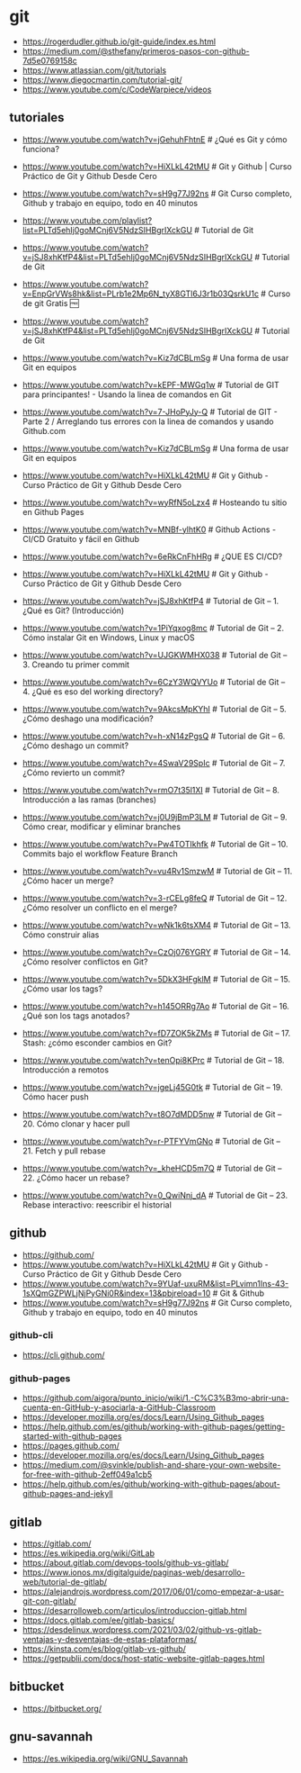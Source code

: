 # git

+ https://rogerdudler.github.io/git-guide/index.es.html
+ https://medium.com/@sthefany/primeros-pasos-con-github-7d5e0769158c
+ https://www.atlassian.com/git/tutorials
+ https://www.diegocmartin.com/tutorial-git/
+ https://www.youtube.com/c/CodeWarpiece/videos


## tutoriales
+ https://www.youtube.com/watch?v=jGehuhFhtnE # ¿Qué es Git y cómo funciona?
+ https://www.youtube.com/watch?v=HiXLkL42tMU # Git y Github | Curso Práctico de Git y Github Desde Cero

+ https://www.youtube.com/watch?v=sH9g77J92ns # Git Curso completo, Github y trabajo en equipo, todo en 40 minutos
+ https://www.youtube.com/playlist?list=PLTd5ehIj0goMCnj6V5NdzSIHBgrIXckGU # Tutorial de Git
+ https://www.youtube.com/watch?v=jSJ8xhKtfP4&list=PLTd5ehIj0goMCnj6V5NdzSIHBgrIXckGU # Tutorial de Git
+ https://www.youtube.com/watch?v=EnpGrVWs8hk&list=PLrb1e2Mp6N_tyX8GTl6J3r1b03QsrkU1c # Curso de git Gratis 🆓
+ https://www.youtube.com/watch?v=jSJ8xhKtfP4&list=PLTd5ehIj0goMCnj6V5NdzSIHBgrIXckGU # Tutorial de Git
+ https://www.youtube.com/watch?v=Kiz7dCBLmSg # Una forma de usar Git en equipos

+ https://www.youtube.com/watch?v=kEPF-MWGq1w # Tutorial de GIT para principantes! - Usando la linea de comandos en Git
+ https://www.youtube.com/watch?v=7-JHoPyJy-Q # Tutorial de GIT - Parte 2 / Arreglando tus errores con la linea de comandos y usando Github.com
+ https://www.youtube.com/watch?v=Kiz7dCBLmSg # Una forma de usar Git en equipos
+ https://www.youtube.com/watch?v=HiXLkL42tMU # Git y Github - Curso Práctico de Git y Github Desde Cero
+ https://www.youtube.com/watch?v=wyRfN5oLzx4 # Hosteando tu sitio en Github Pages
+ https://www.youtube.com/watch?v=MNBf-ylhtK0 # Github Actions - CI/CD Gratuito y fácil en Github
+ https://www.youtube.com/watch?v=6eRkCnFhHRg # ¿QUE ES CI/CD?
+ https://www.youtube.com/watch?v=HiXLkL42tMU # Git y Github - Curso Práctico de Git y Github Desde Cero

+ https://www.youtube.com/watch?v=jSJ8xhKtfP4 # Tutorial de Git – 1. ¿Qué es Git? (Introducción)
+ https://www.youtube.com/watch?v=1PiYqxog8mc # Tutorial de Git – 2. Cómo instalar Git en Windows, Linux y macOS
+ https://www.youtube.com/watch?v=UJGKWMHX038 # Tutorial de Git – 3. Creando tu primer commit
+ https://www.youtube.com/watch?v=6CzY3WQVYUo # Tutorial de Git – 4. ¿Qué es eso del working directory?
+ https://www.youtube.com/watch?v=9AkcsMpKYhI # Tutorial de Git – 5. ¿Cómo deshago una modificación?
+ https://www.youtube.com/watch?v=h-xN14zPgsQ # Tutorial de Git – 6. ¿Cómo deshago un commit?
+ https://www.youtube.com/watch?v=4SwaV29SpIc # Tutorial de Git – 7. ¿Cómo revierto un commit?
+ https://www.youtube.com/watch?v=rmO7t35l1XI # Tutorial de Git – 8. Introducción a las ramas (branches)
+ https://www.youtube.com/watch?v=j0U9jBmP3LM # Tutorial de Git – 9. Cómo crear, modificar y eliminar branches
+ https://www.youtube.com/watch?v=Pw4TOTIkhfk # Tutorial de Git – 10. Commits bajo el workflow Feature Branch
+ https://www.youtube.com/watch?v=vu4Rv1SmzwM # Tutorial de Git – 11. ¿Cómo hacer un merge?
+ https://www.youtube.com/watch?v=3-rCELg8feQ # Tutorial de Git – 12. ¿Cómo resolver un conflicto en el merge?
+ https://www.youtube.com/watch?v=wNk1k6tsXM4 # Tutorial de Git – 13. Cómo construir alias
+ https://www.youtube.com/watch?v=CzOj076YGRY # Tutorial de Git – 14. ¿Cómo resolver conflictos en Git?
+ https://www.youtube.com/watch?v=5DkX3HFgklM # Tutorial de Git – 15. ¿Cómo usar los tags?
+ https://www.youtube.com/watch?v=h145ORRg7Ao # Tutorial de Git – 16. ¿Qué son los tags anotados?
+ https://www.youtube.com/watch?v=fD7ZOK5kZMs # Tutorial de Git – 17. Stash: ¿cómo esconder cambios en Git?
+ https://www.youtube.com/watch?v=tenOpi8KPrc # Tutorial de Git – 18. Introducción a remotos
+ https://www.youtube.com/watch?v=jgeLj45G0tk # Tutorial de Git – 19. Cómo hacer push
+ https://www.youtube.com/watch?v=t8O7dMDD5nw # Tutorial de Git – 20. Cómo clonar y hacer pull
+ https://www.youtube.com/watch?v=r-PTFYVmGNo # Tutorial de Git – 21. Fetch y pull rebase
+ https://www.youtube.com/watch?v=_kheHCD5m7Q # Tutorial de Git – 22. ¿Cómo hacer un rebase?
+ https://www.youtube.com/watch?v=0_QwiNnj_dA # Tutorial de Git – 23. Rebase interactivo: reescribir el historial


## github
+ https://github.com/
+ https://www.youtube.com/watch?v=HiXLkL42tMU # Git y Github - Curso Práctico de Git y Github Desde Cero
+ https://www.youtube.com/watch?v=9YUaf-uxuRM&list=PLvimn1Ins-43-1sXQmGZPWLjNjPyGNi0R&index=13&pbjreload=10 # Git & Github
+ https://www.youtube.com/watch?v=sH9g77J92ns # Git Curso completo, Github y trabajo en equipo, todo en 40 minutos


### github-cli
+ https://cli.github.com/


### github-pages
+ https://github.com/aigora/punto_inicio/wiki/1.-C%C3%B3mo-abrir-una-cuenta-en-GitHub-y-asociarla-a-GitHub-Classroom
+ https://developer.mozilla.org/es/docs/Learn/Using_Github_pages
+ https://help.github.com/es/github/working-with-github-pages/getting-started-with-github-pages
+ https://pages.github.com/
+ https://developer.mozilla.org/es/docs/Learn/Using_Github_pages
+ https://medium.com/@svinkle/publish-and-share-your-own-website-for-free-with-github-2eff049a1cb5
+ https://help.github.com/es/github/working-with-github-pages/about-github-pages-and-jekyll   


## gitlab
+ https://gitlab.com/
+ https://es.wikipedia.org/wiki/GitLab
+ https://about.gitlab.com/devops-tools/github-vs-gitlab/
+ https://www.ionos.mx/digitalguide/paginas-web/desarrollo-web/tutorial-de-gitlab/
+ https://alejandrojs.wordpress.com/2017/06/01/como-empezar-a-usar-git-con-gitlab/
+ https://desarrolloweb.com/articulos/introduccion-gitlab.html
+ https://docs.gitlab.com/ee/gitlab-basics/
+ https://desdelinux.wordpress.com/2021/03/02/github-vs-gitlab-ventajas-y-desventajas-de-estas-plataformas/
+ https://kinsta.com/es/blog/gitlab-vs-github/
+ https://getpublii.com/docs/host-static-website-gitlab-pages.html


## bitbucket
+ https://bitbucket.org/


## gnu-savannah
+ https://es.wikipedia.org/wiki/GNU_Savannah